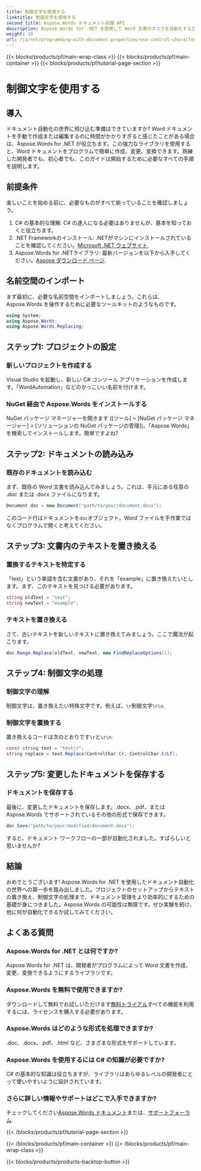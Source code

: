 ```yaml
---
title: 制御文字を使用する
linktitle: 制御文字を使用する
second_title: Aspose.Words ドキュメント処理 API
description: Aspose.Words for .NET を使用して Word 文書のタスクを自動化する方法を学びます。このガイドでは、セットアップ、テキストの置換などについて説明し、ワークフローを効率化します。
weight: 10
url: /ja/net/programming-with-document-properties/use-control-characters/
---
```


{{< blocks/products/pf/main-wrap-class >}}
{{< blocks/products/pf/main-container >}}
{{< blocks/products/pf/tutorial-page-section >}}

# 制御文字を使用する

## 導入

ドキュメント自動化の世界に飛び込む準備はできていますか? Word ドキュメントを手動で作成または編集するのに時間がかかりすぎると感じたことがある場合は、Aspose.Words for .NET が役立ちます。この強力なライブラリを使用すると、Word ドキュメントをプログラムで簡単に作成、変更、変換できます。熟練した開発者でも、初心者でも、このガイドは開始するために必要なすべての手順を説明します。

## 前提条件

楽しいことを始める前に、必要なものがすべて揃っていることを確認しましょう。

1. C# の基本的な理解: C# の達人になる必要はありませんが、基本を知っておくと役立ちます。
2. .NET Frameworkのインストール: .NETがマシンにインストールされていることを確認してください。[Microsoft .NET ウェブサイト](https://dotnet.microsoft.com/download).
3. Aspose.Words for .NETライブラリ: 最新バージョンを以下から入手してください。[Aspose ダウンロード ページ](https://releases.aspose.com/words/net/).

## 名前空間のインポート

まず最初に、必要な名前空間をインポートしましょう。これらは、Aspose.Words を操作するために必要なツールキットのようなものです。

```csharp
using System;
using Aspose.Words;
using Aspose.Words.Replacing;
```

## ステップ1: プロジェクトの設定

### 新しいプロジェクトを作成する

Visual Studio を起動し、新しい C# コンソール アプリケーションを作成します。「WordAutomation」などのかっこいい名前を付けます。

### NuGet 経由で Aspose.Words をインストールする

NuGet パッケージ マネージャーを開きます ([ツール] > [NuGet パッケージ マネージャー] > [ソリューションの NuGet パッケージの管理])。「Aspose.Words」を検索してインストールします。簡単ですよね?

## ステップ2: ドキュメントの読み込み

### 既存のドキュメントを読み込む

まず、既存の Word 文書を読み込んでみましょう。これは、手元にある任意の .doc または .docx ファイルになります。

```csharp
Document doc = new Document("path/to/your/document.docx");
```

このコード行はドキュメントを`doc`オブジェクト。Word ファイルを手作業ではなくプログラムで開くと考えてください。

## ステップ3: 文書内のテキストを置き換える

### 置換するテキストを特定する

「test」という単語を含む文書があり、それを「example」に置き換えたいとします。まず、このテキストを見つける必要があります。

```csharp
string oldText = "test";
string newText = "example";
```

### テキストを置き換える

さて、古いテキストを新しいテキストに置き換えてみましょう。ここで魔法が起こります。

```csharp
doc.Range.Replace(oldText, newText, new FindReplaceOptions());
```

## ステップ4: 制御文字の処理

### 制御文字の理解

制御文字は、置き換えたい特殊文字です。例えば、`\r`制御文字`\r\n`.

### 制御文字を置換する

置き換えるコードは次のとおりです`\r`と`\r\n`:

```csharp
const string text = "test\r";
string replace = text.Replace(ControlChar.Cr, ControlChar.CrLf);
```

## ステップ5: 変更したドキュメントを保存する

### ドキュメントを保存する

最後に、変更したドキュメントを保存します。.docx、.pdf、または Aspose.Words でサポートされているその他の形式で保存できます。

```csharp
doc.Save("path/to/your/modified/document.docx");
```

すると、ドキュメント ワークフローの一部が自動化されました。すばらしいと思いませんか?

## 結論

おめでとうございます! Aspose.Words for .NET を使用したドキュメント自動化の世界への第一歩を踏み出しました。プロジェクトのセットアップからテキストの置き換え、制御文字の処理まで、ドキュメント管理をより効率的にするための基礎が身につきました。Aspose.Words の可能性は無限です。ぜひ実験を続け、他に何が自動化できるか試してみてください。

## よくある質問

### Aspose.Words for .NET とは何ですか?
Aspose.Words for .NET は、開発者がプログラムによって Word 文書を作成、変更、変換できるようにするライブラリです。

### Aspose.Words を無料で使用できますか?
ダウンロードして無料でお試しいただけます[無料トライアル](https://releases.aspose.com/)すべての機能を利用するには、ライセンスを購入する必要があります。

### Aspose.Words はどのような形式を処理できますか?
.doc、.docx、.pdf、.html など、さまざまな形式をサポートしています。

### Aspose.Words を使用するには C# の知識が必要ですか?
C# の基本的な知識は役立ちますが、ライブラリはあらゆるレベルの開発者にとって使いやすいように設計されています。

### さらに詳しい情報やサポートはどこで入手できますか?
チェックしてください[Aspose.Words ドキュメント](https://reference.aspose.com/words/net/)または、[サポートフォーラム](https://forum.aspose.com/c/words/8).

{{< /blocks/products/pf/tutorial-page-section >}}

{{< /blocks/products/pf/main-container >}}
{{< /blocks/products/pf/main-wrap-class >}}

{{< blocks/products/products-backtop-button >}}
